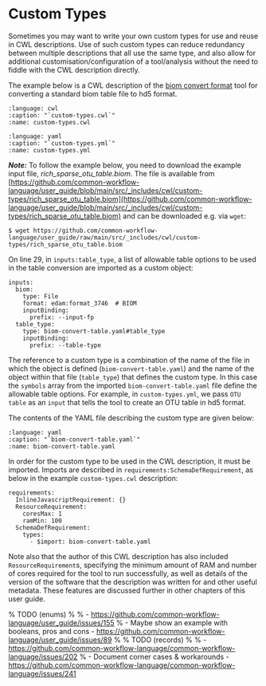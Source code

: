 # Custom Types

Sometimes you may want to write your own custom types for use and reuse in CWL
descriptions. Use of such custom types can reduce redundancy between multiple
descriptions that all use the same type, and also allow for additional
customisation/configuration of a tool/analysis without the need to fiddle with
the CWL description directly.

The example below is a CWL description of the [biom convert format][biom] tool for
converting a standard biom table file to hd5 format.

```{literalinclude} /_includes/cwl/custom-types/custom-types.cwl
:language: cwl
:caption: "`custom-types.cwl`"
:name: custom-types.cwl
```

```{literalinclude} /_includes/cwl/custom-types/custom-types.yml
:language: yaml
:caption: "`custom-types.yml`"
:name: custom-types.yml
```

___Note:___ To follow the example below, you need to download the example input file, *rich_sparse_otu_table.biom*. The file is available from [https://github.com/common-workflow-language/user_guide/blob/main/src/_includes/cwl/custom-types/rich_sparse_otu_table.biom](https://github.com/common-workflow-language/user_guide/blob/main/src/_includes/cwl/custom-types/rich_sparse_otu_table.biom) and can be downloaded e.g. via `wget`:

```{code-block} console
$ wget https://github.com/common-workflow-language/user_guide/raw/main/src/_includes/cwl/custom-types/rich_sparse_otu_table.biom
```

On line 29, in `inputs:table_type`, a list of allowable table options to be used in the
table conversion are imported as a custom object:

```cwl
inputs:
  biom:
    type: File
    format: edam:format_3746  # BIOM
    inputBinding:
      prefix: --input-fp
  table_type:
    type: biom-convert-table.yaml#table_type
    inputBinding:
      prefix: --table-type
```

The reference to a custom type is a combination of the name of the file in which
the object is defined (`biom-convert-table.yaml`) and the name of the object
within that file (`table_type`) that defines the custom type. In this case the `symbols`
array from the imported `biom-convert-table.yaml` file define the allowable table options.
For example, in `custom-types.yml`, we pass `OTU table` as an `input` that
tells the tool to create an OTU table in hd5 format.

The contents of the YAML file describing the custom type are given below:

```{literalinclude} /_includes/cwl/custom-types/biom-convert-table.yaml
:language: yaml
:caption: "`biom-convert-table.yaml`"
:name: biom-convert-table.yaml
```

In order for the custom type to be used in the CWL description, it must be
imported. Imports are described in `requirements:SchemaDefRequirement`, as
below in the example `custom-types.cwl` description:

```cwl
requirements:
  InlineJavascriptRequirement: {}
  ResourceRequirement:
    coresMax: 1
    ramMin: 100
  SchemaDefRequirement:
    types:
      - $import: biom-convert-table.yaml
```

Note also that the author of this CWL description has also included
`ResourceRequirement`s, specifying the minimum amount of RAM and number of cores
required for the tool to run successfully, as well as details of the version of
the software that the description was written for and other useful metadata.
These features are discussed further in other chapters of this user guide.

[biom]: http://biom-format.org/

% TODO (enums)
%
% - https://github.com/common-workflow-language/user_guide/issues/155
% - Maybe show an example with booleans, pros and cons - https://github.com/common-workflow-language/user_guide/issues/89
%
% TODO (records)
%
% - https://github.com/common-workflow-language/common-workflow-language/issues/202
% - Document corner cases & workarounds - https://github.com/common-workflow-language/common-workflow-language/issues/241
